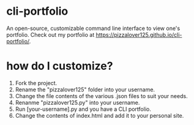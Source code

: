 # cli-portfolio

An open-source, customizable command line interface to view one's portfolio. Check out my portfolio at https://pizzalover125.github.io/cli-portfolio/.

# how do I customize?
1. Fork the project.
2. Rename the "pizzalover125" folder into your username.
3. Change the file contents of the various .json files to suit your needs.
4. Renanme "pizzalover125.py" into your username.
5. Run [your-username].py and you have a CLI portfolio.
6. Change the contents of index.html and add it to your personal site. 